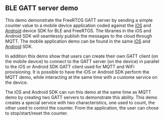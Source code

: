 ## BLE GATT server demo
This demo demonstrate the FreeRTOS GATT server by sending a simple counter value to a mobile device application coded against the [iOS](https://github.com/aws/amazon-freertos-ble-ios-sdk) and [Android](https://github.com/aws/amazon-freertos-ble-android-sdk) device SDK for BLE and FreeRTOS.
The libraries in the iOS and Android SDK will seamlessly publish the messages to the cloud through MQTT.
The mobile application demo can be found in the same [iOS](https://github.com/aws/amazon-freertos-ble-ios-sdk) and [Android](https://github.com/aws/amazon-freertos-ble-android-sdk) SDK. 

In addition this demo show that users can create their own GATT client (on the mobile device) to connect to the GATT server (on the device) in parallel to the iOS or Android SDK GATT client used for MQTT and WiFi provisioning.
It is possible to have the iOS or Android SDK perform the MQTT demo, while interacting at the same time with a custome service on the device.

The iOS and Android SDK can run this demo at the same time as MQTT demo by creating two GATT servers to demonstrate this ability. 
This demo creates a special service with two characteristics, one used to count, the other used to control the counter. From the application, the user can chose to stop/start/reset the counter.
